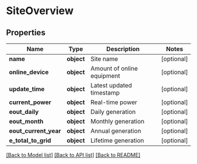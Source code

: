 # SiteOverview

## Properties
Name | Type | Description | Notes
------------ | ------------- | ------------- | -------------
**name** | **object** | Site name | [optional] 
**online_device** | **object** | Amount of online equipment | [optional] 
**update_time** | **object** | Latest updated timestamp | [optional] 
**current_power** | **object** | Real-time power | [optional] 
**eout_daily** | **object** | Daily generation | [optional] 
**eout_month** | **object** | Monthly generation | [optional] 
**eout_current_year** | **object** | Annual generation | [optional] 
**e_total_to_grid** | **object** | Lifetime generation | [optional] 

[[Back to Model list]](../README.md#documentation-for-models) [[Back to API list]](../README.md#documentation-for-api-endpoints) [[Back to README]](../README.md)

